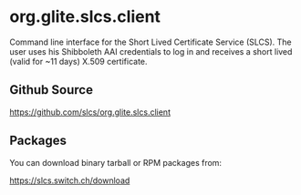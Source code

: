 org.glite.slcs.client
=====================

Command line interface for the Short Lived Certificate Service (SLCS). 
The user uses his Shibboleth AAI credentials to log in and receives a
short lived (valid for ~11 days) X.509 certificate.

Github Source
-------------
https://github.com/slcs/org.glite.slcs.client

Packages
--------
You can download binary tarball or RPM packages from:

   https://slcs.switch.ch/download

